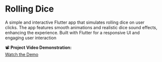 # Rolling Dice 

A simple and interactive Flutter app that simulates rolling dice on user clicks. The app features smooth animations and realistic dice sound effects, enhancing the experience. Built with Flutter for a responsive UI and engaging user interaction   

📽 **Project Video Demonstration:**  
[Watch the Demo](https://sites.google.com/view/dev011-portfolio/home)  
